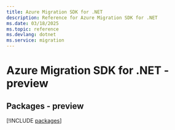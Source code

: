 ```yaml
---
title: Azure Migration SDK for .NET
description: Reference for Azure Migration SDK for .NET
ms.date: 03/18/2025
ms.topic: reference
ms.devlang: dotnet
ms.service: migration
---
```

# Azure Migration SDK for .NET - preview
## Packages - preview
[!INCLUDE [packages](migration-index.md)]